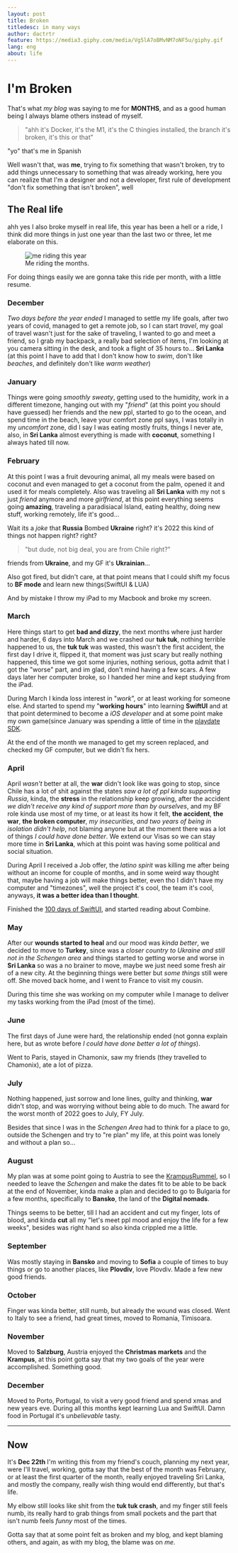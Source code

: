 ```yaml
---
layout: post
title: Broken
titledesc: in many ways
author: dactrtr
feature: https://media3.giphy.com/media/Vg5lA7oBMvNM7oNF5u/giphy.gif
lang: eng
about: life
---
```


# I'm Broken

That's what _my blog_ was saying to me for **MONTHS**, and as a good human being I always blame others instead of myself.

> "ahh it's Docker, it's the M1, it's the C thingies installed, the branch it's broken, it's this or that"

"yo" that's me in Spanish

Well wasn't that, was **me**, trying to fix something that wasn't broken, try to add things unnecessary to something that was already working, here you can realize that I'm a designer and not a developer, first rule of development "don't fix something that isn't broken", well

## The Real life

ahh yes I also broke myself in real life, this year has been a hell or a ride, I think did more things in just one year than the last two or three, let me elaborate on this.

<figure class="figimg">
   <img src="https://media3.giphy.com/media/3o85xEjFxdWsjRGBUY/giphy.gif" alt="me riding this year">
   <figcaption>
      Me riding the months.
   </figcaption>
</figure>

For doing things easily we are gonna take this ride per month, with a little resume.

### December

_Two days before the year ended_ I managed to settle my life goals, after two years of covid, managed to get a remote job, so I can start _travel_, my goal of travel wasn't just for the sake of traveling, I wanted to go and meet a friend, so I grab my backpack, a really bad selection of items, I'm looking at you camera sitting in the desk, and took a flight of 35 hours to... **Sri Lanka** (at this point I have to add that I don't know how to _swim_, don't like _beaches_, and definitely don't like _warm weather_)

### January

Things were going _smoothly sweaty_, getting used to the humidity, work in a different timezone, hanging out with my "_friend_" (at this point you should have guessed) her friends and the new ppl, started to go to the ocean, and spend time in the beach, leave your comfort zone ppl says, I was totally in my _uncomfort_ zone, did I say I was eating mostly fruits, things I never ate, also, in **Sri Lanka** almost everything is made with **coconut**, something I always hated till now.

### February

At this point I was a fruit devouring animal, all my meals were based on coconut and even managed to get a coconut from the palm, opened it and used it for meals completely. Also was traveling all **Sri Lanka** with my not s just _friend_ anymore and more _girlfriend_, at this point everything seems going **amazing**, traveling a paradisiacal Island, eating healthy, doing new stuff, working remotely, life it's good...

Wait its a _joke_ that **Russia** Bombed **Ukraine** right? it's 2022 this kind of things not happen right? right?

> "but dude, not big deal, you are from Chile right?"

friends from **Ukraine**, and my GF it's **Ukrainian**...

Also got fired, but didn't care, at that point means that I could shift my focus to **BF mode** and learn new things(SwiftUI & LUA)

And by mistake I throw my iPad to my Macbook and broke my screen.

### March

Here things start to get **bad and dizzy**, the next months where just harder and harder, 6 days into March and we crashed our **tuk tuk**, nothing terrible happened to us, the **tuk tuk** was wasted, this wasn't the first accident, the first day I drive it, flipped it, that moment was just scary but really nothing happened, this time we got some injuries, nothing serious, gotta admit that I got the "worse" part, and im glad, don't mind having a few scars. A few days later her computer broke, so I handed her mine and kept studying from the iPad.

During March I kinda loss interest in "_work_", or at least working for someone else. And started to spend my "**working hours**" into learning **SwiftUI** and at that point determined to become a _iOS developer_ and at some point make my own game(since January was spending a little of time in the [playdate SDK](https://play.date/dev/).

At the end of the month we managed to get my screen replaced, and checked my GF computer, but we didn't fix hers.

### April

April _wasn't_ better at all, the **war** didn't look like was going to stop, since Chile has a lot of shit against the states _saw a lot of ppl kinda supporting Russia_, kinda, the **stress** in the relationship keep growing, after the accident _we didn't receive any kind of support more than by ourselves_, and my BF role kinda use most of my time, or at least its how it felt, **the accident**, **the war**, **the broken computer**, _my insecurities_, _and two years of being in isolation didn't help_, not blaming anyone but at the moment there was a lot of things _I could have done better_. We extend our Visas so we can stay more time in **Sri Lanka**, which at this point was having some political and social situation.

During April I received a Job offer, the _latino spirit_ was killing me after being without an income for couple of months, and in some weird way thought that, maybe having a job will make things better, even tho I didn't have my computer and "timezones", well the project it's cool, the team it's cool, anyways, **it was a better idea than I thought**.

Finished the [100 days of SwiftUI](https://www.hackingwithswift.com/100/swiftui), and started reading about Combine.

### May

After our **wounds started to heal** and our mood was _kinda better_, we decided to move to **Turkey**, since was a _closer country to Ukraine and still not in the Schengen area_ and things started to getting worse and worse in **Sri Lanka** so was a no brainer to move, maybe we just need some fresh air of a new city. At the beginning things were better but _some things_ still were off. She moved back home, and I went to France to visit my cousin.

During this time she was working on my computer while I manage to deliver my tasks working from the iPad (most of the time).

### June

The first days of June were hard, the relationship ended (not gonna explain here, but as wrote before _I could have done better a lot of things_).

Went to Paris, stayed in Chamonix, saw my friends (they travelled to Chamonix), ate a lot of pizza.

### July

Nothing happened, just sorrow and lone lines, guilty and thinking, **war** didn't stop, and was worrying without being able to do much. The award for the worst month of 2022 goes to July, FY July.

Besides that since I was in the _Schengen Area_ had to think for a place to go, outside the Schengen and try to "re plan" my life, at this point was lonely and without a plan so...

### August

My plan was at some point going to Austria to see the [KrampusRummel](https://en.wikipedia.org/wiki/Krampus), so I needed to leave the _Schengen_ and make the dates fit to be able to be back at the end of November, kinda make a plan and decided to go to Bulgaria for a few months, specifically to **Bansko**, the land of the **Digital nomads**.

Things seems to be better, till I had an accident and cut my finger, lots of blood, and kinda **cut** all my "let's meet ppl mood and enjoy the life for a few weeks", besides was right hand so also kinda crippled me a little.

### September

Was mostly staying in **Bansko** and moving to **Sofia** a couple of times to buy things or go to another places, like **Plovdiv**, love Plovdiv. Made a few new good friends.

### October

Finger was kinda better, still numb, but already the wound was closed. Went to Italy to see a friend, had great times, moved to Romania, Timisoara.

### November

Moved to **Salzburg**, Austria enjoyed the **Christmas markets** and the **Krampus**, at this point gotta say that my two goals of the year were accomplished. Something good.

### December

Moved to Porto, Portugal, to visit a very good friend and spend xmas and new years eve. During all this months kept learning Lua and SwiftUI. Damn food in Portugal it's _unbelievable_ tasty.

---

## Now

It's **Dec 22th** I'm writing this from my friend's couch, planning my next year, were I'll travel, working, gotta say that the best of the month was February, or at least the first quarter of the month, really enjoyed traveling Sri Lanka, and mostly the company, really wish thing would end differently, but that's life.

My elbow still looks like shit from the **tuk tuk crash**, and my finger still feels numb, its really hard to grab things from small pockets and the part that isn't numb feels _funny_ most of the times.

Gotta say that at some point felt as broken and my blog, and kept blaming others, and again, as with my blog, the blame was on _me_.
